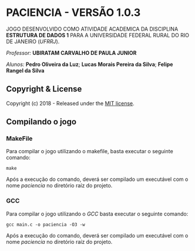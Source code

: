 # PACIENCIA - VERSÃO 1.0.3

JOGO DESENVOLVIDO COMO ATIVIDADE ACADEMICA DA DISCIPLINA **ESTRUTURA DE DADOS 1** PARA A UNIVERSIDADE FEDERAL RURAL DO RIO DE JANEIRO (*UFRRJ*).

*Professor:* **UBIRATAM CARVALHO DE PAULA JUNIOR**

*Alunos:*
        **Pedro Oliveira da Luz**;
        **Lucas Morais Pereira da Silva**;
        **Felipe Rangel da Silva**


## Copyright & License

Copyright (c) 2018 - Released under the [MIT license](LICENSE.md).

## Compilando o jogo

### MakeFile

Para compilar o jogo utilizando o makefile, basta executar o seguinte comando:

```
make
```

Após a execução do comando, deverá ser compilado um executável com o nome *paciencia* no diretório raíz do projeto.

### GCC

Para compilar o jogo utilizando o *GCC* basta executar o seguinte comando:

```
gcc main.c -o paciencia -O3 -w
```

Após a execução do comando, deverá ser compilado um executável com o nome *paciencia* no diretório raíz do projeto.
